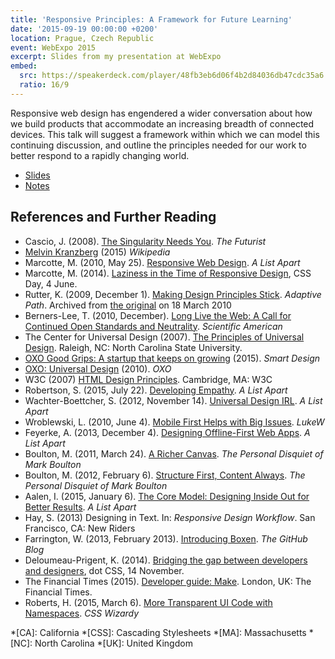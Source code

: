 ```yaml
---
title: 'Responsive Principles: A Framework for Future Learning'
date: '2015-09-19 00:00:00 +0200'
location: Prague, Czech Republic
event: WebExpo 2015
excerpt: Slides from my presentation at WebExpo
embed:
  src: https://speakerdeck.com/player/48fb3eb6d06f4b2d84036db47cdc35a6
  ratio: 16/9
---
```

Responsive web design has engendered a wider conversation about how we build products that accommodate an increasing breadth of connected devices. This talk will suggest a framework within which we can model this continuing discussion, and outline the principles needed for our work to better respond to a rapidly changing world.

  * [Slides](https://speakerdeck.com/paulrobertlloyd/responsive-principles-webexpo)
  * [Notes](/downloads/2015/09/responsive_principles.pdf)

## References and Further Reading
  * Cascio, J. (2008). [The Singularity Needs You](http://www.wfs.org/node/840). <cite>The Futurist</cite>
  * [Melvin Kranzberg](https://en.wikipedia.org/wiki/Melvin_Kranzberg) (2015) <cite>Wikipedia</cite>
  * Marcotte, M. (2010, May 25). [Responsive Web Design](http://alistapart.com/article/responsive-web-design). <cite>A List Apart</cite>
  * Marcotte, M. (2014). [Laziness in the Time of Responsive Design](https://vimeo.com/channels/cssday/106869929), CSS Day, 4 June.
  * Rutter, K. (2009, December 1). [Making Design Principles Stick](http://web.archive.org/web/20100318024044/http://www.adaptivepath.com/ideas/essays/archives/001123.php). <cite>Adaptive Path</cite>. Archived from [the original](http://www.adaptivepath.com/ideas/essays/archives/001123.php) on <time datetime="2002-02-15">18 March 2010</time>
  * Berners-Lee, T. (2010, December). [Long Live the Web: A Call for Continued Open Standards and Neutrality](http://www.scientificamerican.com/article/long-live-the-web/). <cite>Scientific American</cite>
  * The Center for Universal Design (2007). [The Principles of Universal Design](http://ncsu.edu/ncsu/design/cud/about_ud/udprinciplestext.htm). Raleigh, NC: North Carolina State University.
  * [OXO Good Grips: A startup that keeps on growing](http://smartdesignworldwide.com/work/oxo-good-grips/) (2015). <cite>Smart Design</cite>
  * [OXO: Universal Design](http://www.oxo.com/UniversalDesign.aspx) (2010). <cite>OXO</cite>
  * W3C (2007) [HTML Design Principles](http://w3.org/TR/html-design-principles/). Cambridge, MA: W3C
  * Robertson, S. (2015, July 22). [Developing Empathy](alistapart.com/blog/post/developing-empathy). <cite>A List Apart</cite>
  * Wachter-Boettcher, S. (2012, November 14). [Universal Design IRL](http://alistapart.com/article/universal-design-irl). <cite>A List Apart</cite>
  * Wroblewski, L. (2010, June 4). [Mobile First Helps with Big Issues](http://www.lukew.com/ff/entry.asp?1117). <cite>LukeW</cite>
  * Feyerke, A. (2013, December 4). [Designing Offline-First Web Apps](http://alistapart.com/blog/post/practicing-empathy-with-teams). <cite>A List Apart</cite>
  * Boulton, M. (2011, March 24). [A Richer Canvas](http://www.markboulton.co.uk/journal/a-richer-canvas). <cite>The Personal Disquiet of Mark Boulton</cite>
  * Boulton, M. (2012, February 6). [Structure First, Content Always](http://www.markboulton.co.uk/journal/structure-first-content-always). <cite>The Personal Disquiet of Mark Boulton</cite>
  * Aalen, I. (2015, January 6). [The Core Model: Designing Inside Out for Better Results](http://alistapart.com/article/universal-design-irl). <cite>A List Apart</cite>
  * Hay, S. (2013) Designing in Text. In: <cite>Responsive Design Workflow</cite>. San Francisco, CA: New Riders
  * Farrington, W. (2013, February 2013). [Introducing Boxen](https://github.com/blog/1345-introducing-boxen). <cite>The GitHub Blog</cite>
  * Deloumeau-Prigent, K. (2014). [Bridging the gap between developers and designers](https://www.youtube.com/video/ciG-A_1FyVg), dot CSS, 14 November.
  * The Financial Times (2015). [Developer guide: Make](http://financial-times.github.io/next/docs/developer-guide/). London, UK: The Financial Times.
  * Roberts, H. (2015, March 6). [More Transparent UI Code with Namespaces](http://csswizardry.com/2015/03/more-transparent-ui-code-with-namespaces/). <cite>CSS Wizardy</cite>

*[CA]: California
*[CSS]: Cascading Stylesheets
*[MA]: Massachusetts
*[NC]: North Carolina
*[UK]: United Kingdom
